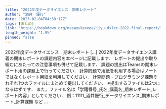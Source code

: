 ```yaml
---
title: "2022年度データサイエンス　期末レポート"
author: "酒井　優行"
date: "2023-02-04T04:38:17Z"
tags: [まとめ]
link: "https://bookdown.org/masayukeeeee/jiyu-dslec-2022-final-report/"
length_weight: "1.9%"
pinned: false
---
```


2022年度データサイエンス　期末レポート [...] 2022年度データサイエンス講義の期末レポートの課題内容を本ページに記載します．
レポートの提出や取り組むにあたっての注意事項も併せて記載します． 課題の提出はTeamsの期末レポート用の課題上で行ってください． 計算問題で用紙を利用する場合はノートではなくレポート用紙を利用してください．
計算問題・プログラミング課題それぞれ1つのファイルにまとめて提出してください．
※提出するファイルは2つになるはずです． また，ファイル名は「学籍番号_氏名_講義名_期末レポート_レポート内容」としてください． 例：11111_酒井優行_データサイエンス_期末レポート_計算課題 など ...
